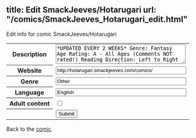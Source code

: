 title: Edit SmackJeeves/Hotarugari
url: "/comics/SmackJeeves_Hotarugari_edit.html"
---
Edit info for comic SmackJeeves/Hotarugari

<form name="comic" action="http://gaepostmail.appspot.com/comic/" method="post">
<table class="comicinfo">
<tr>
<th>Description</th><td><textarea name="description" cols="40" rows="3">*UPDATED EVERY 2 WEEKS* Genre: Fantasy Age Rating: A - All Ages (Comments NOT rated!) Reading Direction: Left to Right --- Yumi, an extremely violent and stubborn priestess, is desperately trying to find Ina, the leader of kitsune; magical foxes with the ability to change into any form they desire. But with only the kitsune capable of entering the spirit realm in which Ina resides, Yumi must somehow convince one to lead her there. And as their sworn enemy, that’s not going to be easy...</textarea></td>
</tr>
<tr>
<th>Website</th><td><input type="text" name="url" value="http://hotarugari.smackjeeves.com/comics/" size="40"/></td>
</tr>
<tr>
<th>Genre</th><td><input type="text" name="genre" value="Other" size="40"/></td>
</tr>
<tr>
<th>Language</th><td><input type="text" name="language" value="English" size="40"/></td>
</tr>
<tr>
<th>Adult content</th><td><input type="checkbox" name="adult" value="adult" /></td>
</tr>
<tr>
<th></th><td>
<input type="hidden" name="comic" value="SmackJeeves_Hotarugari" />
<input type="submit" name="submit" value="Submit" />
</td>
</tr>
</table>
</form>

Back to the [comic](SmackJeeves_Hotarugari.html).
